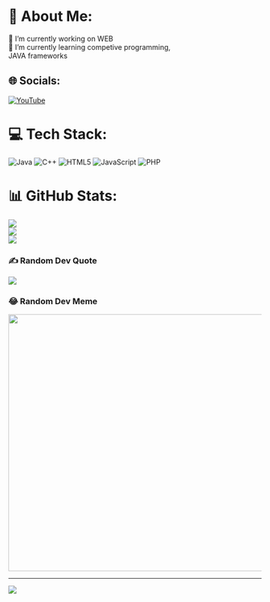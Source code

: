 # 💫 About Me:
🔭 I’m currently working on WEB<br>🌱 I’m currently learning competive programming,<br>JAVA frameworks<br>


## 🌐 Socials:
[![YouTube](https://img.shields.io/badge/YouTube-%23FF0000.svg?logo=YouTube&logoColor=white)](https://youtube.com/@https://www.youtube.com/channel/UC4uCak2VJsgGGRN4oiJ2_cA) 

# 💻 Tech Stack:
![Java](https://img.shields.io/badge/java-%23ED8B00.svg?style=for-the-badge&logo=java&logoColor=white) ![C++](https://img.shields.io/badge/c++-%2300599C.svg?style=for-the-badge&logo=c%2B%2B&logoColor=white) ![HTML5](https://img.shields.io/badge/html5-%23E34F26.svg?style=for-the-badge&logo=html5&logoColor=white) ![JavaScript](https://img.shields.io/badge/javascript-%23323330.svg?style=for-the-badge&logo=javascript&logoColor=%23F7DF1E) ![PHP](https://img.shields.io/badge/php-%23777BB4.svg?style=for-the-badge&logo=php&logoColor=white)
# 📊 GitHub Stats:
![](https://github-readme-stats.vercel.app/api?username=CogVien&theme=jolly&hide_border=false&include_all_commits=true&count_private=true)<br/>
![](https://github-readme-streak-stats.herokuapp.com/?user=CogVien&theme=jolly&hide_border=false)<br/>
![](https://github-readme-stats.vercel.app/api/top-langs/?username=CogVien&theme=jolly&hide_border=false&include_all_commits=true&count_private=true&layout=compact)

### ✍️ Random Dev Quote
![](https://quotes-github-readme.vercel.app/api?type=vetical&theme=merko)

### 😂 Random Dev Meme
<img src="https://rm.up.railway.app/" width="512px"/>

---
[![](https://visitcount.itsvg.in/api?id=CogVien&icon=0&color=0)](https://visitcount.itsvg.in)

<!-- Proudly created with GPRM ( https://gprm.itsvg.in ) -->
